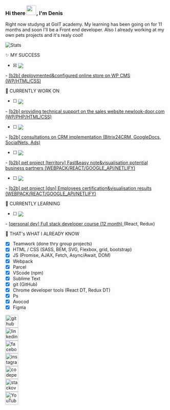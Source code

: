 

### Hi there <img src="https://raw.githubusercontent.com/MartinHeinz/MartinHeinz/master/wave.gif" width="30px">, I'm Denis

Right now studyng at GoIT academy. My learning has been going on for 11 months and soon I'll be a Front end developer. 
Also I already working at my own pets projects and it's realy cool!

![Stats](https://github-readme-stats.vercel.app/api?username=luminousnow&show_icons=true)

✨ MY SUCCESS

- [x] <a>
  <img align="center" src="https://progress-bar.dev/100" />
</a> - <a href="https://www.newlook-door.com/">
  <img align="center">[b2b] deploymented&configured online store on WP CMS (WP/HTML/CSS)</img>
</a>

🔭 CURRENTLY WORK ON
- [ ] <a>
  <img align="center" src="https://progress-bar.dev/30" />
</a> - <a href="https://www.newlook-door.com/">
  <img align="center">[b2b] providing technical support on the sales website newlook-door.com (WP/PHP/HTML/CSS)</img>
</a>

- [ ] <a>
  <img align="center" src="https://progress-bar.dev/30" />
</a> - <a href="#">
  <img align="center">[b2b] consultations on CRM implementation (Bitrix24CRM, GoogleDocs, SocialNets, Ads)</img>
</a>

- [ ] <a>
  <img align="center" src="https://progress-bar.dev/10" />
</a> - <a href="#">
  <img align="center">[b2b] pet project [territory] Fast&easy note&visualisation potential business partners (WEBPACK/REACT/GOOGLE_API/NETLIFY)</img>
</a>

- [ ] <a>
  <img align="center" src="https://progress-bar.dev/10" />
</a> - <a href="#">
  <img align="center">[b2b] pet project [dsn] Employees certification&visualisation results (WEBPACK/REACT/GOOGLE_API/NETLIFY)</img>
</a>


🌱 CURRENTLY LEARNING
- [ ] <a>
  <img align="center" src="https://progress-bar.dev/90" />
</a> - <a href="https://goit.ua/fullstackonline/">
  <img align="center">[personal dev] Full stack developer course (12 month)</img>
</a> (React, Redux)


🙌 THAT's WHAT I ALREADY KNOW
- [x] Teamwork (done thry group projects)
- [x] HTML / CSS (SASS, BEM, SVG, Flexbox, grid, bootstrap)
- [x] JS (Promise, AJAX, Fetch, Async/Await, DOM)
- [x] Webpack
- [x] Parcel
- [x] VScode (npm)
- [x] Sublime Text
- [x] git (GitHub)
- [x] Chrome developer tools (React DT, Redux DT)
- [x] Ps
- [x] Avocod
- [x] Figma

[<img src='https://cdn.jsdelivr.net/npm/simple-icons@3.0.1/icons/github.svg' alt='github' height='40'>](https://github.com/luminousnow)  
[<img src='https://cdn.jsdelivr.net/npm/simple-icons@3.0.1/icons/linkedin.svg' alt='linkedin' height='40'>](https://www.linkedin.com/in/denis-kravchuk/)  
[<img src='https://cdn.jsdelivr.net/npm/simple-icons@3.0.1/icons/facebook.svg' alt='facebook' height='40'>](https://www.facebook.com/denis.kravchuk.ua)  
[<img src='https://cdn.jsdelivr.net/npm/simple-icons@3.0.1/icons/instagram.svg' alt='instagram' height='40'>](https://www.instagram.com/denis.kravchuk.ua/)  
[<img src='https://cdn.jsdelivr.net/npm/simple-icons@3.0.1/icons/codepen.svg' alt='codepen' height='40'>](https://codepen.io/luminousnow)  
[<img src='https://cdn.jsdelivr.net/npm/simple-icons@3.0.1/icons/stackoverflow.svg' alt='stackoverflow' height='40'>](https://stackoverflow.com/users/14258953/denys-kravchuk)  
[<img src='https://cdn.jsdelivr.net/npm/simple-icons@3.0.1/icons/youtube.svg' alt='YouTube' height='40'>](https://www.youtube.com/channel/UCGmQ8aqhzN00KgiBly6OCkA)  
